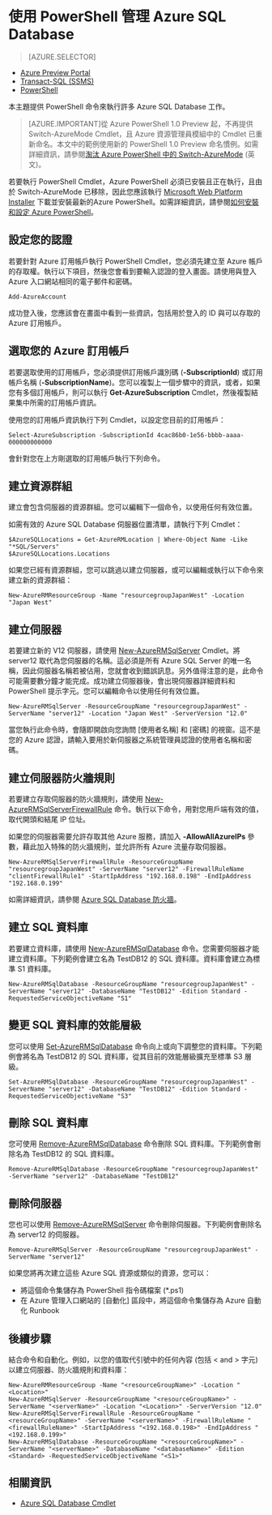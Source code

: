 <properties 
	pageTitle="使用 PowerShell 管理 Azure SQL Database" 
	description="使用 PowerShell 管理 Azure SQL Database。" 
	services="sql-database" 
	documentationCenter="" 
	authors="stevestein" 
	manager="jeffreyg" 
	editor="monicar"/>

<tags 
	ms.service="sql-database" 
	ms.workload="data-management" 
	ms.tgt_pltfrm="na" 
	ms.devlang="na" 
	ms.topic="article" 
	ms.date="10/08/2015" 
	ms.author="sstein; vinsonyu"/>

# 使用 PowerShell 管理 Azure SQL Database


> [AZURE.SELECTOR]
- [Azure Preview Portal](sql-database-manage-portal.md)
- [Transact-SQL (SSMS)](sql-database-manage-azure-ssms.md)
- [PowerShell](sql-database-command-line-tools.md)

本主題提供 PowerShell 命令來執行許多 Azure SQL Database 工作。


> [AZURE.IMPORTANT]從 Azure PowerShell 1.0 Preview 起，不再提供 Switch-AzureMode Cmdlet，且 Azure 資源管理員模組中的 Cmdlet 已重新命名。本文中的範例使用新的 PowerShell 1.0 Preview 命名慣例。如需詳細資訊，請參閱[淘汰 Azure PowerShell 中的 Switch-AzureMode](https://github.com/Azure/azure-powershell/wiki/Deprecation-of-Switch-AzureMode-in-Azure-PowerShell) (英文)。


若要執行 PowerShell Cmdlet，Azure PowerShell 必須已安裝且正在執行，且由於 Switch-AzureMode 已移除，因此您應該執行 [Microsoft Web Platform Installer](http://go.microsoft.com/fwlink/p/?linkid=320376&clcid=0x409) 下載並安裝最新的Azure PowerShell。如需詳細資訊，請參閱[如何安裝和設定 Azure PowerShell](../powershell-install-configure.md)。



## 設定您的認證

若要針對 Azure 訂用帳戶執行 PowerShell Cmdlet，您必須先建立至 Azure 帳戶的存取權。執行以下項目，然後您會看到要輸入認證的登入畫面。請使用與登入 Azure 入口網站相同的電子郵件和密碼。

	Add-AzureAccount

成功登入後，您應該會在畫面中看到一些資訊，包括用於登入的 ID 與可以存取的 Azure 訂用帳戶。


## 選取您的 Azure 訂用帳戶

若要選取使用的訂用帳戶，您必須提供訂用帳戶識別碼 (**-SubscriptionId**) 或訂用帳戶名稱 (**-SubscriptionName**)。您可以複製上一個步驟中的資訊，或者，如果您有多個訂用帳戶，則可以執行 **Get-AzureSubscription** Cmdlet，然後複製結果集中所需的訂用帳戶資訊。

使用您的訂用帳戶資訊執行下列 Cmdlet，以設定您目前的訂用帳戶：

	Select-AzureSubscription -SubscriptionId 4cac86b0-1e56-bbbb-aaaa-000000000000

會針對您在上方剛選取的訂用帳戶執行下列命令。

## 建立資源群組

建立會包含伺服器的資源群組。您可以編輯下一個命令，以使用任何有效位置。

如需有效的 Azure SQL Database 伺服器位置清單，請執行下列 Cmdlet：

	$AzureSQLLocations = Get-AzureRMLocation | Where-Object Name -Like "*SQL/Servers"
	$AzureSQLLocations.Locations

如果您已經有資源群組，您可以跳過以建立伺服器，或可以編輯或執行以下命令來建立新的資源群組：

	New-AzureRMResourceGroup -Name "resourcegroupJapanWest" -Location "Japan West"

## 建立伺服器 

若要建立新的 V12 伺服器，請使用 [New-AzureRMSqlServer](https://msdn.microsoft.com/library/azure/mt603715.aspx) Cmdlet。將 server12 取代為您伺服器的名稱。這必須是所有 Azure SQL Server 的唯一名稱，因此伺服器名稱若被佔用，您就會收到錯誤訊息。另外值得注意的是，此命令可能需要數分鐘才能完成。成功建立伺服器後，會出現伺服器詳細資料和 PowerShell 提示字元。您可以編輯命令以使用任何有效位置。

	New-AzureRMSqlServer -ResourceGroupName "resourcegroupJapanWest" -ServerName "server12" -Location "Japan West" -ServerVersion "12.0"

當您執行此命令時，會隨即開啟向您詢問 [使用者名稱] 和 [密碼] 的視窗。這不是您的 Azure 認證，請輸入要用於新伺服器之系統管理員認證的使用者名稱和密碼。

## 建立伺服器防火牆規則

若要建立存取伺服器的防火牆規則，請使用 [New-AzureRMSqlServerFirewallRule](https://msdn.microsoft.com/library/azure/mt603860.aspx) 命令。執行以下命令，用對您用戶端有效的值，取代開頭和結尾 IP 位址。

如果您的伺服器需要允許存取其他 Azure 服務，請加入 **-AllowAllAzureIPs** 參數，藉此加入特殊的防火牆規則，並允許所有 Azure 流量存取伺服器。

	New-AzureRMSqlServerFirewallRule -ResourceGroupName "resourcegroupJapanWest" -ServerName "server12" -FirewallRuleName "clientFirewallRule1" -StartIpAddress "192.168.0.198" -EndIpAddress "192.168.0.199"

如需詳細資訊，請參閱 [Azure SQL Database 防火牆](https://msdn.microsoft.com/library/azure/ee621782.aspx)。

## 建立 SQL 資料庫

若要建立資料庫，請使用 [New-AzureRMSqlDatabase](https://msdn.microsoft.com/library/azure/mt619339.aspx) 命令。您需要伺服器才能建立資料庫。下列範例會建立名為 TestDB12 的 SQL 資料庫。資料庫會建立為標準 S1 資料庫。

	New-AzureRMSqlDatabase -ResourceGroupName "resourcegroupJapanWest" -ServerName "server12" -DatabaseName "TestDB12" -Edition Standard -RequestedServiceObjectiveName "S1"


## 變更 SQL 資料庫的效能層級

您可以使用 [Set-AzureRMSqlDatabase](https://msdn.microsoft.com/library/azure/mt619433.aspx) 命令向上或向下調整您的資料庫。下列範例會將名為 TestDB12 的 SQL 資料庫，從其目前的效能層級擴充至標準 S3 層級。

	Set-AzureRMSqlDatabase -ResourceGroupName "resourcegroupJapanWest" -ServerName "server12" -DatabaseName "TestDB12" -Edition Standard -RequestedServiceObjectiveName "S3"


## 刪除 SQL 資料庫

您可使用 [Remove-AzureRMSqlDatabase](https://msdn.microsoft.com/library/azure/mt619368.aspx) 命令刪除 SQL 資料庫。下列範例會刪除名為 TestDB12 的 SQL 資料庫。

	Remove-AzureRMSqlDatabase -ResourceGroupName "resourcegroupJapanWest" -ServerName "server12" -DatabaseName "TestDB12"

## 刪除伺服器

您也可以使用 [Remove-AzureRMSqlServer](https://msdn.microsoft.com/library/azure/mt603488.aspx) 命令刪除伺服器。下列範例會刪除名為 server12 的伺服器。

	Remove-AzureRMSqlServer -ResourceGroupName "resourcegroupJapanWest" -ServerName "server12"



如果您將再次建立這些 Azure SQL 資源或類似的資源，您可以：

- 將這個命令集儲存為 PowerShell 指令碼檔案 (*.ps1)
- 在 Azure 管理入口網站的 [自動化] 區段中，將這個命令集儲存為 Azure 自動化 Runbook 

## 後續步驟

結合命令和自動化。例如，以您的值取代引號中的任何內容 (包括 < and > 字元) 以建立伺服器、防火牆規則和資料庫：


    New-AzureRMResourceGroup -Name "<resourceGroupName>" -Location "<Location>"
    New-AzureRMSqlServer -ResourceGroupName "<resourceGroupName>" -ServerName "<serverName>" -Location "<Location>" -ServerVersion "12.0"
    New-AzureRMSqlServerFirewallRule -ResourceGroupName "<resourceGroupName>" -ServerName "<serverName>" -FirewallRuleName "<firewallRuleName>" -StartIpAddress "<192.168.0.198>" -EndIpAddress "<192.168.0.199>"
    New-AzureRMSqlDatabase -ResourceGroupName "<resourceGroupName>" -ServerName "<serverName>" -DatabaseName "<databaseName>" -Edition <Standard> -RequestedServiceObjectiveName "<S1>"

## 相關資訊

- [Azure SQL Database Cmdlet](https://msdn.microsoft.com/library/azure/mt574084.aspx)

<!---HONumber=Oct15_HO3-->